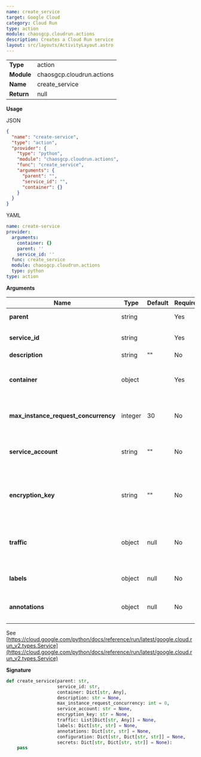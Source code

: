 ```yaml
---
name: create_service
target: Google Cloud
category: Cloud Run
type: action
module: chaosgcp.cloudrun.actions
description: Creates a Cloud Run service
layout: src/layouts/ActivityLayout.astro
---
```


|            |                      |
| ---------- | -------------------- |
| **Type**   | action               |
| **Module** | chaosgcp.cloudrun.actions |
| **Name**   | create_service     |
| **Return** | null              |

**Usage**

JSON

```json
{
  "name": "create-service",
  "type": "action",
  "provider": {
    "type": "python",
    "module": "chaosgcp.cloudrun.actions",
    "func": "create_service",
    "arguments": {
      "parent": "",
      "service_id": "",
      "container": {}
    }
  }
}
```

YAML

```yaml
name: create-service
provider:
  arguments:
    container: {}
    parent: ''
    service_id: ''
  func: create_service
  module: chaosgcp.cloudrun.actions
  type: python
type: action
```

**Arguments**

| Name                    | Type    | Default | Required | Title               | Description                               |
| ----------------------- | ------- | ------- | -------- | ------------------- | ----------------------------------------- |
| **parent**         | string  |         | Yes      | Project Path         | Full project path |
| **service_id** | string |     | Yes       | Service Name | Name used to identify the service |
| **description** | string | ""    | No       | Description |  |
| **container** | object |     | Yes       | Container Definition | JSON encoded description of the container |
| **max_instance_request_concurrency** | integer |   30  | No       | Request Concurrency | Maximum requests concurrency per instance |
| **service_account** | string | ""    | No       | Service Account | Name of the service account to attach to the service |
| **encryption_key** | string |  ""  | No       | Encryption Key | Name of the encryption key to associate with the service |
| **traffic** | object | null    | No       | Traffic Target | JSON encoded sequence of of tarffic target objects |
| **labels** | object |  null  | No       | Labels | JSON encoded set of labels |
| **annotations** | object |  null | No       | Annotations | JSON encoded set of annotations |

See [https://cloud.google.com/python/docs/reference/run/latest/google.cloud.run_v2.types.Service](https://cloud.google.com/python/docs/reference/run/latest/google.cloud.run_v2.types.Service)

**Signature**

```python
def create_service(parent: str,
                   service_id: str,
                   container: Dict[str, Any],
                   description: str = None,
                   max_instance_request_concurrency: int = 0,
                   service_account: str = None,
                   encryption_key: str = None,
                   traffic: List[Dict[str, Any]] = None,
                   labels: Dict[str, str] = None,
                   annotations: Dict[str, str] = None,
                   configuration: Dict[str, Dict[str, str]] = None,
                   secrets: Dict[str, Dict[str, str]] = None):
    pass
```
